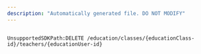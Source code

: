 ```yaml
---
description: "Automatically generated file. DO NOT MODIFY"
---
```


```powershellv2

UnsupportedSDKPath:DELETE /education/classes/{educationClass-id}/teachers/{educationUser-id}

```